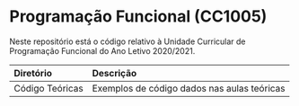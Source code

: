 # Programação Funcional (CC1005)
Neste repositório está o código relativo à Unidade Curricular de Programação Funcional do Ano Letivo 2020/2021.

| Diretório        | Descrição |
| :--------------- | :--------------------------------------------- |
| Código Teóricas  | Exemplos de código dados nas aulas teóricas|
